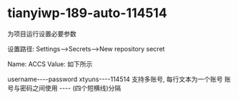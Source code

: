# tianyiwp-189-auto-114514
为项目运行设置必要参数

设置路径: Settings-->Secrets-->New repository secret

Name: ACCS
Value: 如下所示

username----password
xtyuns----114514
支持多账号, 每行文本为一个账号 账号与密码之间使用 ---- (四个短横线)分隔
